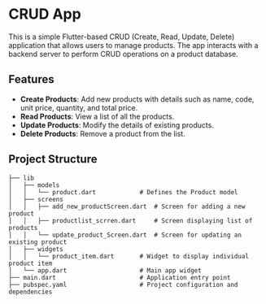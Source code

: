 # CRUD App

This is a simple Flutter-based CRUD (Create, Read, Update, Delete) application that allows users to manage products. The app interacts with a backend server to perform CRUD operations on a product database.

## Features

- **Create Products**: Add new products with details such as name, code, unit price, quantity, and total price.
- **Read Products**: View a list of all the products.
- **Update Products**: Modify the details of existing products.
- **Delete Products**: Remove a product from the list.

## Project Structure

```
├── lib
│   ├── models
│   │   └── product.dart            # Defines the Product model
│   ├── screens
│   │   ├── add_new_productScreen.dart  # Screen for adding a new product
│   │   ├── productlist_scrren.dart     # Screen displaying list of products
│   │   └── update_product_Screen.dart  # Screen for updating an existing product
│   ├── widgets
│   │   └── product_item.dart       # Widget to display individual product item
│   └── app.dart                    # Main app widget
├── main.dart                       # Application entry point
├── pubspec.yaml                    # Project configuration and dependencies
```
